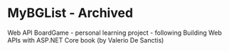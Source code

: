# MyBGList - Archived
Web API BoardGame - personal learning project - following Building Web APIs with ASP.NET Core book (by Valerio De Sanctis)
